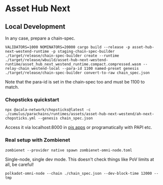# Asset Hub Next

## Local Development

In any case, prepare a chain-spec.

```
VALIDATORS=1000 NOMINATORS=20000 cargo build --release -p asset-hub-next-westend-runtime -p staging-chain-spec-builder
./target/release/chain-spec-builder create --runtime ./target/release/wbuild/asset-hub-next-westend-runtime/asset_hub_next_westend_runtime.compact.compressed.wasm --relay-chain westend-local --para-id 1100 named-preset genesis
./target/release/chain-spec-builder convert-to-raw chain_spec.json
```

Note that the para-id is set in the chain-spec too and must be 1100 to match.

### Chopsticks quickstart
```
npx @acala-network/chopsticks@latest -c ./cumulus/parachains/runtimes/assets/asset-hub-next-westend/ah-next-chopsticks.yml --genesis chain_spec.json
```
Access it via localhost:8000 in [pjs apps](https://polkadot.js.org/apps/?rpc=ws://127.0.0.1:8000) or programatically with PAPI etc.

### Real setup with Zombienet

```
zombienet --provider native spawn zombienet-omni-node.toml
```

Single-node, single dev mode. This doesn't check things like PoV limits at all, be careful!

```
polkadot-omni-node --chain ./chain_spec.json --dev-block-time 12000 --tmp
```
